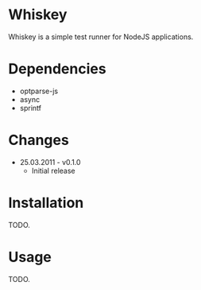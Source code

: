 Whiskey
=======

Whiskey is a simple test runner for NodeJS applications.

Dependencies
===========

- optparse-js
- async
- sprintf

Changes
=======

* 25.03.2011 - v0.1.0
  * Initial release

Installation
============

TODO.

Usage
=====

TODO.
